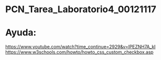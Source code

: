 # PCN_Tarea_Laboratorio4_00121117

# Ayuda:
https://www.youtube.com/watch?time_continue=2929&v=IPEZNH7A_kI
https://www.w3schools.com/howto/howto_css_custom_checkbox.asp
